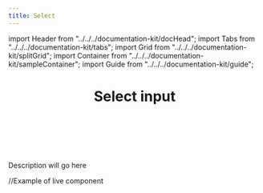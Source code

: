 ```yaml
--- 
title: Select 
---
```

import Header from "../../../documentation-kit/docHead";
import Tabs from "../../../documentation-kit/tabs";
import Grid from "../../../documentation-kit/splitGrid";
import Container from "../../../documentation-kit/sampleContainer";
import Guide from "../../../documentation-kit/guide";

# <Header>Select input</Header>

<!-- Description of component -->
<p className="font-xs font-light font--subhead">
Description will go here
</p>


<!-- Live Example of component import live component above-->

<Container className="pa-sm">
//Example of live component
</Container>